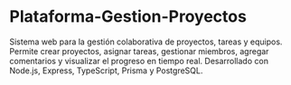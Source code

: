 # Plataforma-Gestion-Proyectos
Sistema web para la gestión colaborativa de proyectos, tareas y equipos. Permite crear proyectos, asignar tareas, gestionar miembros, agregar comentarios y visualizar el progreso en tiempo real. Desarrollado con Node.js, Express, TypeScript, Prisma y PostgreSQL.
